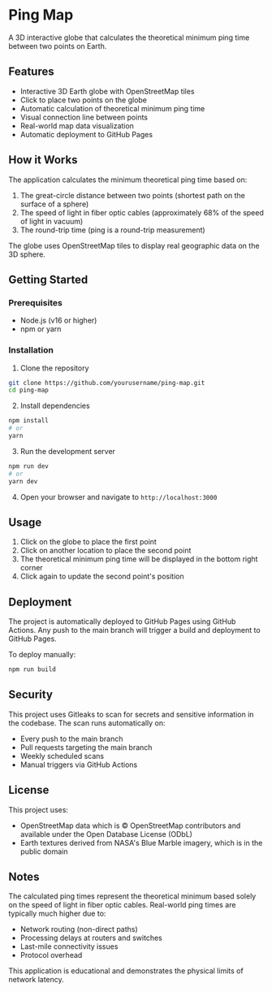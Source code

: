 # Ping Map

A 3D interactive globe that calculates the theoretical minimum ping time between two points on Earth.

## Features

- Interactive 3D Earth globe with OpenStreetMap tiles
- Click to place two points on the globe
- Automatic calculation of theoretical minimum ping time
- Visual connection line between points
- Real-world map data visualization
- Automatic deployment to GitHub Pages
## How it Works

The application calculates the minimum theoretical ping time based on:

1. The great-circle distance between two points (shortest path on the surface of a sphere)
2. The speed of light in fiber optic cables (approximately 68% of the speed of light in vacuum)
3. The round-trip time (ping is a round-trip measurement)

The globe uses OpenStreetMap tiles to display real geographic data on the 3D sphere.

## Getting Started

### Prerequisites

- Node.js (v16 or higher)
- npm or yarn

### Installation

1. Clone the repository
```bash
git clone https://github.com/yourusername/ping-map.git
cd ping-map
```

2. Install dependencies
```bash
npm install
# or
yarn
```

3. Run the development server
```bash
npm run dev
# or
yarn dev
```

4. Open your browser and navigate to `http://localhost:3000`

## Usage

1. Click on the globe to place the first point
2. Click on another location to place the second point
3. The theoretical minimum ping time will be displayed in the bottom right corner
4. Click again to update the second point's position

## Deployment

The project is automatically deployed to GitHub Pages using GitHub Actions. Any push to the main branch will trigger a build and deployment to GitHub Pages.

To deploy manually:

```bash
npm run build
```

## Security

This project uses Gitleaks to scan for secrets and sensitive information in the codebase. The scan runs automatically on:
- Every push to the main branch
- Pull requests targeting the main branch
- Weekly scheduled scans
- Manual triggers via GitHub Actions

## License

This project uses:
- OpenStreetMap data which is © OpenStreetMap contributors and available under the Open Database License (ODbL)
- Earth textures derived from NASA's Blue Marble imagery, which is in the public domain

## Notes

The calculated ping times represent the theoretical minimum based solely on the speed of light in fiber optic cables. Real-world ping times are typically much higher due to:

- Network routing (non-direct paths)
- Processing delays at routers and switches
- Last-mile connectivity issues
- Protocol overhead

This application is educational and demonstrates the physical limits of network latency. 
